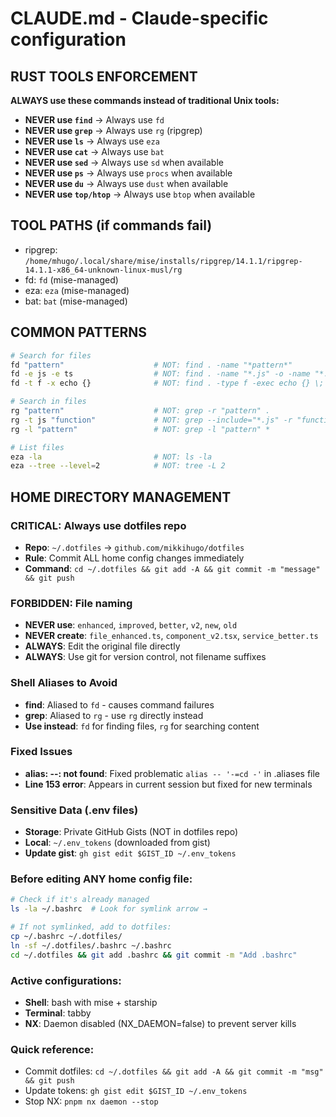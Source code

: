 # CLAUDE.md - Claude-specific configuration

## RUST TOOLS ENFORCEMENT
**ALWAYS use these commands instead of traditional Unix tools:**
- **NEVER use `find`** → Always use `fd`
- **NEVER use `grep`** → Always use `rg` (ripgrep)
- **NEVER use `ls`** → Always use `eza`
- **NEVER use `cat`** → Always use `bat`
- **NEVER use `sed`** → Always use `sd` when available
- **NEVER use `ps`** → Always use `procs` when available
- **NEVER use `du`** → Always use `dust` when available
- **NEVER use `top/htop`** → Always use `btop` when available

## TOOL PATHS (if commands fail)
- ripgrep: `/home/mhugo/.local/share/mise/installs/ripgrep/14.1.1/ripgrep-14.1.1-x86_64-unknown-linux-musl/rg`
- fd: `fd` (mise-managed)
- eza: `eza` (mise-managed)
- bat: `bat` (mise-managed)

## COMMON PATTERNS
```bash
# Search for files
fd "pattern"                    # NOT: find . -name "*pattern*"
fd -e js -e ts                  # NOT: find . -name "*.js" -o -name "*.ts"
fd -t f -x echo {}              # NOT: find . -type f -exec echo {} \;

# Search in files  
rg "pattern"                    # NOT: grep -r "pattern" .
rg -t js "function"             # NOT: grep --include="*.js" -r "function" .
rg -l "pattern"                 # NOT: grep -l "pattern" *

# List files
eza -la                         # NOT: ls -la
eza --tree --level=2            # NOT: tree -L 2
```

## HOME DIRECTORY MANAGEMENT

### CRITICAL: Always use dotfiles repo
- **Repo**: `~/.dotfiles` → `github.com/mikkihugo/dotfiles`
- **Rule**: Commit ALL home config changes immediately
- **Command**: `cd ~/.dotfiles && git add -A && git commit -m "message" && git push`

### FORBIDDEN: File naming
- **NEVER use**: `enhanced`, `improved`, `better`, `v2`, `new`, `old`
- **NEVER create**: `file_enhanced.ts`, `component_v2.tsx`, `service_better.ts`
- **ALWAYS**: Edit the original file directly
- **ALWAYS**: Use git for version control, not filename suffixes

### Shell Aliases to Avoid
- **find**: Aliased to `fd` - causes command failures
- **grep**: Aliased to `rg` - use `rg` directly instead
- **Use instead**: `fd` for finding files, `rg` for searching content

### Fixed Issues
- **alias: --: not found**: Fixed problematic `alias -- '-=cd -'` in .aliases file
- **Line 153 error**: Appears in current session but fixed for new terminals

### Sensitive Data (.env files)
- **Storage**: Private GitHub Gists (NOT in dotfiles repo)
- **Local**: `~/.env_tokens` (downloaded from gist)
- **Update gist**: `gh gist edit $GIST_ID ~/.env_tokens`

### Before editing ANY home config file:
```bash
# Check if it's already managed
ls -la ~/.bashrc  # Look for symlink arrow →

# If not symlinked, add to dotfiles:
cp ~/.bashrc ~/.dotfiles/
ln -sf ~/.dotfiles/.bashrc ~/.bashrc
cd ~/.dotfiles && git add .bashrc && git commit -m "Add .bashrc"
```

### Active configurations:
- **Shell**: bash with mise + starship
- **Terminal**: tabby
- **NX**: Daemon disabled (NX_DAEMON=false) to prevent server kills

### Quick reference:
- Commit dotfiles: `cd ~/.dotfiles && git add -A && git commit -m "msg" && git push`
- Update tokens: `gh gist edit $GIST_ID ~/.env_tokens`
- Stop NX: `pnpm nx daemon --stop`
